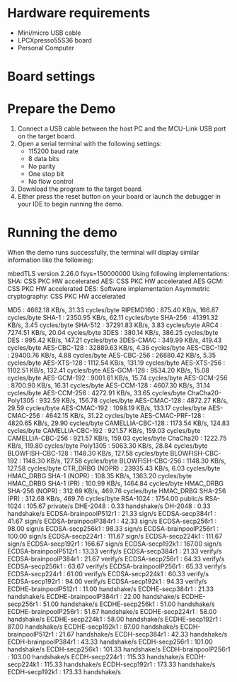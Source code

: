 Hardware requirements
=====================
- Mini/micro USB cable
- LPCXpresso55S36 board
- Personal Computer

Board settings
==============

Prepare the Demo
================
1.  Connect a USB cable between the host PC and the MCU-Link USB port on the target board. 
2.  Open a serial terminal with the following settings:
    - 115200 baud rate
    - 8 data bits
    - No parity
    - One stop bit
    - No flow control
3.  Download the program to the target board.
4.  Either press the reset button on your board or launch the debugger in your IDE to begin running the demo.


Running the demo
================
When the demo runs successfully, the terminal will display similar information like the following:


mbedTLS version 2.26.0
fsys=150000000
Using following implementations:
  SHA: CSS PKC HW accelerated
  AES: CSS PKC HW accelerated
  AES GCM: CSS PKC HW accelerated
  DES: Software implementation
  Asymmetric cryptography: CSS PKC HW accelerated

  MD5                      :  4662.18 KB/s,   31.33 cycles/byte
  RIPEMD160                :  875.40 KB/s,  166.87 cycles/byte
  SHA-1                    :  2350.95 KB/s,   62.11 cycles/byte
  SHA-256                  :  41391.32 KB/s,    3.45 cycles/byte
  SHA-512                  :  37291.83 KB/s,    3.83 cycles/byte
  ARC4                     :  7274.51 KB/s,   20.04 cycles/byte
  3DES                     :  380.14 KB/s,  386.25 cycles/byte
  DES                      :  995.42 KB/s,  147.21 cycles/byte
  3DES-CMAC                :  349.99 KB/s,  419.43 cycles/byte
  AES-CBC-128              :  32889.63 KB/s,    4.36 cycles/byte
  AES-CBC-192              :  29400.76 KB/s,    4.88 cycles/byte
  AES-CBC-256              :  26880.42 KB/s,    5.35 cycles/byte
  AES-XTS-128              :  1112.54 KB/s,  131.19 cycles/byte
  AES-XTS-256              :  1102.51 KB/s,  132.41 cycles/byte
  AES-GCM-128              :  9534.20 KB/s,   15.08 cycles/byte
  AES-GCM-192              :  9001.61 KB/s,   15.74 cycles/byte
  AES-GCM-256              :  8700.90 KB/s,   16.31 cycles/byte
  AES-CCM-128              :  4607.30 KB/s,   31.14 cycles/byte
  AES-CCM-256              :  4272.91 KB/s,   33.65 cycles/byte
  ChaCha20-Poly1305        :  932.59 KB/s,  156.78 cycles/byte
  AES-CMAC-128             :  4872.27 KB/s,   29.59 cycles/byte
  AES-CMAC-192             :  1098.19 KB/s,  133.17 cycles/byte
  AES-CMAC-256             :  4642.15 KB/s,   31.22 cycles/byte
  AES-CMAC-PRF-128         :  4820.65 KB/s,   29.90 cycles/byte
  CAMELLIA-CBC-128         :  1173.54 KB/s,  124.83 cycles/byte
  CAMELLIA-CBC-192         :  921.57 KB/s,  159.03 cycles/byte
  CAMELLIA-CBC-256         :  921.57 KB/s,  159.03 cycles/byte
  ChaCha20                 :  1222.75 KB/s,  119.80 cycles/byte
  Poly1305                 :  5063.30 KB/s,   28.84 cycles/byte
  BLOWFISH-CBC-128         :  1148.30 KB/s,  127.58 cycles/byte
  BLOWFISH-CBC-192         :  1148.30 KB/s,  127.58 cycles/byte
  BLOWFISH-CBC-256         :  1148.30 KB/s,  127.58 cycles/byte
  CTR_DRBG (NOPR)          :  23935.43 KB/s,    6.03 cycles/byte
  HMAC_DRBG SHA-1 (NOPR)   :  108.35 KB/s,  1363.20 cycles/byte
  HMAC_DRBG SHA-1 (PR)     :  100.99 KB/s,  1464.84 cycles/byte
  HMAC_DRBG SHA-256 (NOPR) :  312.69 KB/s,  469.76 cycles/byte
  HMAC_DRBG SHA-256 (PR)   :  312.68 KB/s,  469.76 cycles/byte
  RSA-1024                 :  1754.00  public/s
  RSA-1024                 :  105.67 private/s
  DHE-2048                 :    0.33 handshake/s
  DH-2048                  :    0.33 handshake/s
  ECDSA-brainpoolP512r1    :   21.33 sign/s
  ECDSA-secp384r1          :   41.67 sign/s
  ECDSA-brainpoolP384r1    :   42.33 sign/s
  ECDSA-secp256r1          :   98.00 sign/s
  ECDSA-secp256k1          :   98.33 sign/s
  ECDSA-brainpoolP256r1    :  100.00 sign/s
  ECDSA-secp224r1          :  111.67 sign/s
  ECDSA-secp224k1          :  111.67 sign/s
  ECDSA-secp192r1          :  166.67 sign/s
  ECDSA-secp192k1          :  167.00 sign/s
  ECDSA-brainpoolP512r1    :   13.33 verify/s
  ECDSA-secp384r1          :   21.33 verify/s
  ECDSA-brainpoolP384r1    :   21.67 verify/s
  ECDSA-secp256r1          :   64.33 verify/s
  ECDSA-secp256k1          :   63.67 verify/s
  ECDSA-brainpoolP256r1    :   65.33 verify/s
  ECDSA-secp224r1          :   61.00 verify/s
  ECDSA-secp224k1          :   60.33 verify/s
  ECDSA-secp192r1          :   94.00 verify/s
  ECDSA-secp192k1          :   94.33 verify/s
  ECDHE-brainpoolP512r1    :   11.00 handshake/s
  ECDHE-secp384r1          :   21.33 handshake/s
  ECDHE-brainpoolP384r1    :   22.00 handshake/s
  ECDHE-secp256r1          :   51.00 handshake/s
  ECDHE-secp256k1          :   51.00 handshake/s
  ECDHE-brainpoolP256r1    :   51.67 handshake/s
  ECDHE-secp224r1          :   58.00 handshake/s
  ECDHE-secp224k1          :   58.00 handshake/s
  ECDHE-secp192r1          :   87.00 handshake/s
  ECDHE-secp192k1          :   87.00 handshake/s
  ECDH-brainpoolP512r1     :   21.67 handshake/s
  ECDH-secp384r1           :   42.33 handshake/s
  ECDH-brainpoolP384r1     :   43.33 handshake/s
  ECDH-secp256r1           :  101.00 handshake/s
  ECDH-secp256k1           :  101.33 handshake/s
  ECDH-brainpoolP256r1     :  103.00 handshake/s
  ECDH-secp224r1           :  115.33 handshake/s
  ECDH-secp224k1           :  115.33 handshake/s
  ECDH-secp192r1           :  173.33 handshake/s
  ECDH-secp192k1           :  173.33 handshake/s